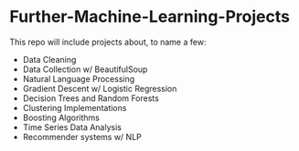 # Further-Machine-Learning-Projects
This repo will include projects about, to name a few:
- Data Cleaning
- Data Collection w/ BeautifulSoup
- Natural Language Processing
- Gradient Descent w/ Logistic Regression
- Decision Trees and Random Forests
- Clustering Implementations
- Boosting Algorithms
- Time Series Data Analysis
- Recommender systems w/ NLP



